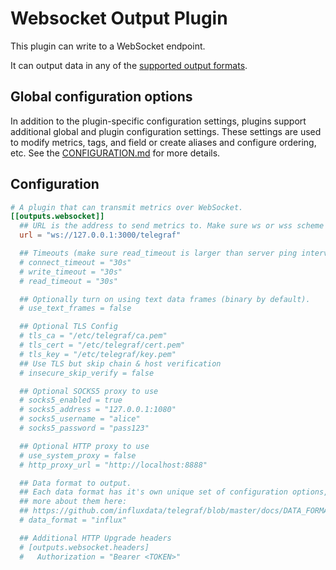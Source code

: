 # Websocket Output Plugin

This plugin can write to a WebSocket endpoint.

It can output data in any of the [supported output formats][formats].

[formats]: ../../../docs/DATA_FORMATS_OUTPUT.md

## Global configuration options <!-- @/docs/includes/plugin_config.md -->

In addition to the plugin-specific configuration settings, plugins support
additional global and plugin configuration settings. These settings are used to
modify metrics, tags, and field or create aliases and configure ordering, etc.
See the [CONFIGURATION.md][CONFIGURATION.md] for more details.

[CONFIGURATION.md]: ../../../docs/CONFIGURATION.md

## Configuration

```toml @sample.conf
# A plugin that can transmit metrics over WebSocket.
[[outputs.websocket]]
  ## URL is the address to send metrics to. Make sure ws or wss scheme is used.
  url = "ws://127.0.0.1:3000/telegraf"

  ## Timeouts (make sure read_timeout is larger than server ping interval or set to zero).
  # connect_timeout = "30s"
  # write_timeout = "30s"
  # read_timeout = "30s"

  ## Optionally turn on using text data frames (binary by default).
  # use_text_frames = false

  ## Optional TLS Config
  # tls_ca = "/etc/telegraf/ca.pem"
  # tls_cert = "/etc/telegraf/cert.pem"
  # tls_key = "/etc/telegraf/key.pem"
  ## Use TLS but skip chain & host verification
  # insecure_skip_verify = false

  ## Optional SOCKS5 proxy to use
  # socks5_enabled = true
  # socks5_address = "127.0.0.1:1080"
  # socks5_username = "alice"
  # socks5_password = "pass123"

  ## Optional HTTP proxy to use
  # use_system_proxy = false
  # http_proxy_url = "http://localhost:8888"

  ## Data format to output.
  ## Each data format has it's own unique set of configuration options, read
  ## more about them here:
  ## https://github.com/influxdata/telegraf/blob/master/docs/DATA_FORMATS_OUTPUT.md
  # data_format = "influx"

  ## Additional HTTP Upgrade headers
  # [outputs.websocket.headers]
  #   Authorization = "Bearer <TOKEN>"
```
